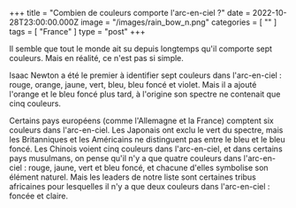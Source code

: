 +++
title = "Combien de couleurs comporte l'arc-en-ciel ?"
date = 2022-10-28T23:00:00.000Z
image = "/images/rain_bow_n.png"
categories = [ "" ]
tags = [ "France" ]
type = "post"
+++

Il semble que tout le monde ait su depuis longtemps qu'il comporte sept couleurs. Mais en réalité, ce n'est pas si simple.

Isaac Newton a été le premier à identifier sept couleurs dans l'arc-en-ciel : rouge, orange, jaune, vert, bleu, bleu foncé et violet. Mais il a ajouté l'orange et le bleu foncé plus tard, à l'origine son spectre ne contenait que cinq couleurs.

Certains pays européens (comme l'Allemagne et la France) comptent six couleurs dans l'arc-en-ciel. Les Japonais ont exclu le vert du spectre, mais les Britanniques et les Américains ne distinguent pas entre le bleu et le bleu foncé. Les Chinois voient cinq couleurs dans l'arc-en-ciel, et dans certains pays musulmans, on pense qu'il n'y a que quatre couleurs dans l'arc-en-ciel : rouge, jaune, vert et bleu foncé, et chacune d'elles symbolise son élément naturel. Mais les leaders de notre liste sont certaines tribus africaines pour lesquelles il n'y a que deux couleurs dans l'arc-en-ciel : foncée et claire.
